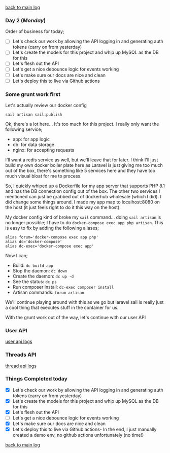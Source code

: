 [back to main log](../log.md)

### Day 2 (_Monday_)
Order of business for today;
* [ ] Let's check our work by allowing the API logging in and generating
  auth tokens (carry on from yesterday)
* [ ] Let's create the models for this project and whip up MySQL as the DB for
  this
* [ ] Let's flesh out the API
* [ ] Let's get a nice debounce logic for events working
* [ ] Let's make sure our docs are nice and clean
* [ ] Let's deploy this to live via Github actions

### Some grunt work first
Let's actually review our docker config
```
sail artisan sail:publish
```
Ok, there's a lot here... It's too much for this project. I really only want the
following service;
* app: for app logic
* db: for data storage
* nginx: for accepting requests

I'll want a redis service as well, but we'll leave that for later. I think I'll
just build my own docker boiler plate here as Laravel is just giving me too much
out of the box, there's something like 5 services here and they have too much
visual bloat for me to process.

So, I quickly whiped up a Dockerfile for my app server that supports PHP 8.1 and
has the DB connection config out of the box. The other two services I mentioned
can just be grabbed out of dockerhub wholesale (which I did). I did change some
things around. I made my app map to localhost:8080 on the host (it just feels
right to do it this way on the host).

My docker config kind of broke my `sail` command... doing `sail artisan` is no
longer possible; I have to do `docker-compose exec app php artisan`. This is
easy to fix by adding the following aliases;
```
alias forum='docker-compose exec app php'
alias dc='docker-compose'
alias dc-exec='docker-compose exec app'
```
Now I can;
* Build: `dc build app`
* Stop the daemon: `dc down`
* Create the daemon: `dc up -d`
* See the status: `dc ps`
* Run composer install: `dc-exec composer install`
* Artisan commands: `forum artisan`

We'll continue playing around with this as we go but laravel sail is really just
a cool thing that executes stuff in the container for us.

With the grunt work out of the way, let's continue with our user API

### User API
[user api logs](./user-api.md)

### Threads API
[thread api logs](./thread-api.md)


### Things Completed today
* [x] Let's check our work by allowing the API logging in and generating
  auth tokens (carry on from yesterday)
* [x] Let's create the models for this project and whip up MySQL as the DB for
  this
* [x] Let's flesh out the API
* [ ] Let's get a nice debounce logic for events working
* [x] Let's make sure our docs are nice and clean
* [x] Let's deploy this to live via Github actions- In the end, I just manually
  created a demo env, no github actions unfortunately (no time!)

[back to main log](../log.md)
